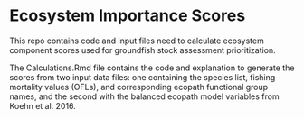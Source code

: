 # Ecosystem Importance Scores
This repo contains code and input files need to calculate ecosystem component scores used for groundfish stock assessment prioritization.  

The Calculations.Rmd file contains the code and explanation to generate the scores from two input data files: one containing the species list, fishing mortality values (OFLs), and corresponding ecopath functional group names, and the second with the balanced ecopath model variables from Koehn et al. 2016.



